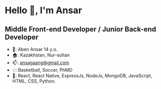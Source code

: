 # Hello 👋, I'm Ansar
## Middle Front-end Developer / Junior Back-end Developer

- 👨: Aben Ansar 14 y.o.
- 🏠: Kazakhstan, Nur-sultan
- 📫: ansagaang@gmail.com
- 💡: Basketball, Soccer, PhMD
- 🔑: React, React Native, ExpressJs, NodeJs, MongoDB, JavaScript, HTML, CSS, Python.
